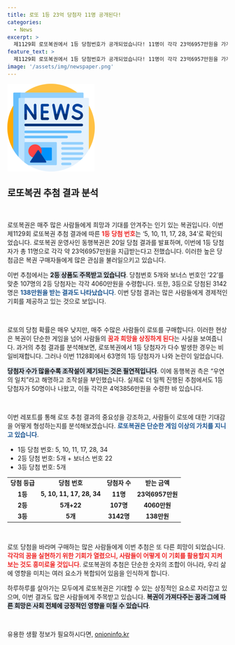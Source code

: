 ```yaml
---
title: 로또 1등 23억 당첨자 11명 공개된다!
categories:
  - News
excerpt: >
  제1129회 로또복권에서 1등 당첨번호가 공개되었습니다! 11명이 각각 23억6957만원을 가져가는 가운데, 2등은 107명이 차지하며 4060만원을 수령했습니다. 과거 63명의 1등 당첨자가 나왔던 일은 우연의 일치라고 동행복권 측은 설명했습니다. 클릭하여 더 많은 내용을 확인해보세요!
feature_text: >
  제1129회 로또복권에서 1등 당첨번호가 공개되었습니다! 11명이 각각 23억6957만원을 가져가는 가운데, 2등은 107명이 차지하며 4060만원을 수령했습니다. 과거 63명의 1등 당첨자가 나왔던 일은 우연의 일치라고 동행복권 측은 설명했습니다. 클릭하여 더 많은 내용을 확인해보세요!
image: '/assets/img/newspaper.png'
---
```


<p><img src="/assets/img/newspaper.png" alt="kimp 속보" /></p>

<h2 data-ke-size="size26">로또복권 추첨 결과 분석</h2>

<p data-ke-size="size16">&nbsp;</p>

<p>로또복권은 매주 많은 사람들에게 희망과 기대를 안겨주는 인기 있는 복권입니다. 이번 제1129회 로또복권 추첨 결과에 따른 <b><span style="color: #ee2323;">1등 당첨 번호</span></b>는 ‘5, 10, 11, 17, 28, 34’로 확인되었습니다. 로또복권 운영사인 동행복권은 20일 당첨 결과를 발표하며, 이번에 1등 당첨자가 총 11명으로 각각 약 23억6957만원을 지급받는다고 전했습니다. 이러한 높은 당첨금은 복권 구매자들에게 많은 관심을 불러일으키고 있습니다. </p>

<p>이번 추첨에서는 <b><span style="background-color: #21538527;">2등 상품도 주목받고 있습니다</span></b>. 당첨번호 5개와 보너스 번호인 ‘22’를 맞춘 107명의 2등 당첨자는 각각 4060만원을 수령합니다. 또한, 3등으로 당첨된 3142명은 <b><span style="color: #1a5490;">138만원을 받는 결과도 나타났습니다</span></b>. 이번 당첨 결과는 많은 사람들에게 경제적인 기회를 제공하고 있는 것으로 보입니다.</p>

<p data-ke-size="size16">&nbsp;</p>

<p>로또의 당첨 확률은 매우 낮지만, 매주 수많은 사람들이 로또를 구매합니다. 이러한 현상은 복권이 단순한 게임을 넘어 사람들의 <b><span style="color: #ee2323;">꿈과 희망을 상징하게 된다</span></b>는 사실을 보여줍니다. 과거의 추첨 결과를 분석해보면, 로또복권에서 1등 당첨자가 다수 발생한 경우는 비일비재합니다. 그러나 이번 1128회에서 63명의 1등 당첨자가 나와 논란이 일었습니다.</p>

<p><b><span style="background-color: #21538527;">당첨자 수가 많을수록 조작설이 제기되는 것은 필연적입니다</span></b>. 이에 동행복권 측은 “우연의 일치”라고 해명하고 조작설을 부인했습니다. 실제로 더 일찍 진행된 추첨에서도 1등 당첨자가 50명이나 나왔고, 이들 각각은 4억3856만원을 수령한 바 있습니다.</p>

<p data-ke-size="size16">&nbsp;</p>

<p>이번 레포트를 통해 로또 추첨 결과의 중요성을 강조하고, 사람들이 로또에 대한 기대감을 어떻게 형성하는지를 분석해보겠습니다. <b><span style="color: #1a5490;">로또복권은 단순한 게임 이상의 가치를 지니고 있습니다</span></b>.</p>

<ul>
    <li>1등 당첨 번호: 5, 10, 11, 17, 28, 34</li>
    <li>2등 당첨 번호: 5개 + 보너스 번호 22</li>
    <li>3등 당첨 번호: 5개</li>
</ul>

<table style="width: 100%; border-collapse: collapse;">
    <tr>
        <td style="text-align: center; height: 17px;"><b>당첨 등급</b></td>
        <td style="text-align: center; height: 17px;"><b>당첨 번호</b></td>
        <td style="text-align: center; height: 17px;"><b>당첨자 수</b></td>
        <td style="text-align: center; height: 17px;"><b>받는 금액</b></td>
    </tr>
    <tr>
        <td style="text-align: center; height: 17px;"><b>1등</b></td>
        <td style="text-align: center; height: 17px;"><b>5, 10, 11, 17, 28, 34</b></td>
        <td style="text-align: center; height: 17px;"><b>11명</b></td>
        <td style="text-align: center; height: 17px;"><b>23억6957만원</b></td>
    </tr>
    <tr>
        <td style="text-align: center; height: 17px;"><b>2등</b></td>
        <td style="text-align: center; height: 17px;"><b>5개+22</b></td>
        <td style="text-align: center; height: 17px;"><b>107명</b></td>
        <td style="text-align: center; height: 17px;"><b>4060만원</b></td>
    </tr>
    <tr>
        <td style="text-align: center; height: 17px;"><b>3등</b></td>
        <td style="text-align: center; height: 17px;"><b>5개</b></td>
        <td style="text-align: center; height: 17px;"><b>3142명</b></td>
        <td style="text-align: center; height: 17px;"><b>138만원</b></td>
    </tr>
</table>

<p data-ke-size="size16">&nbsp;</p>

<p>로또 당첨을 바라며 구매하는 많은 사람들에게 이번 추첨은 또 다른 희망이 되었습니다. <b><span style="color: #ee2323;">각각의 꿈을 실현하기 위한 기회가 열렸으니, 사람들이 어떻게 이 기회를 활용할지 지켜보는 것도 흥미로울 것입니다</span></b>. 로또복권의 추첨은 단순한 숫자의 조합이 아니라, 우리 삶에 영향을 미치는 여러 요소가 복합되어 있음을 인식하게 합니다. </p>

<p>하루하루를 살아가는 모두에게 로또복권은 기대할 수 있는 상징적인 요소로 자리잡고 있으며, 이번 결과도 많은 사람들에게 주목받고 있습니다. <b><span style="background-color: #21538527;">복권이 가져다주는 꿈과 그에 따른 희망은 사회 전체에 긍정적인 영향을 미칠 수 있습니다</span></b>. </p>

<p data-ke-size="size16">&nbsp;</p>
유용한 생활 정보가 필요하시다면, <a href="https://onioninfo.kr" rel="dofollow">onioninfo.kr</a>


